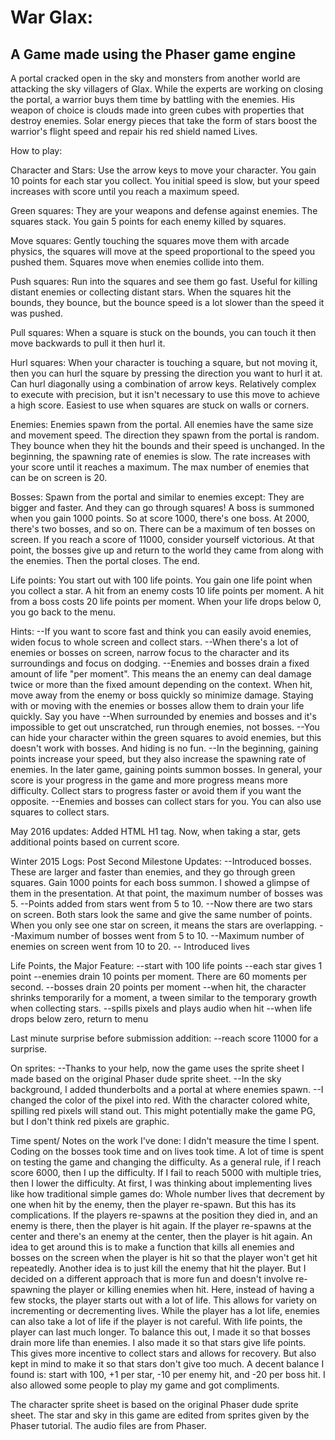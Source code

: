 # War Glax: 
## A Game made using the Phaser game engine 
A portal cracked open in the sky and monsters from another world are attacking the sky villagers of Glax. While the experts are working on closing the portal, a warrior buys them time by battling with the enemies. His weapon of choice is clouds made into green cubes with properties that destroy enemies. Solar energy pieces that take the form of stars boost the warrior's flight speed and repair his red shield named Lives. 

How to play:

Character and Stars: 
Use the arrow keys to move your character. You gain 10 points for each star you collect. You initial speed is slow, but your speed increases with score until you reach a maximum speed. 

Green squares: 
They are your weapons and defense against enemies. The squares stack. You gain 5 points for each enemy killed by squares. 

Move squares: 
Gently touching the squares move them with arcade physics, the squares will move at the speed proportional to the speed you pushed them. Squares move when enemies collide into them. 

Push squares: 
Run into the squares and see them go fast. Useful for killing distant enemies or collecting distant stars. When the squares hit the bounds, they bounce, but the bounce speed is a lot slower than the speed it was pushed. 

Pull squares: 
When a square is stuck on the bounds, you can touch it then move backwards to pull it then hurl it. 

Hurl squares:
When your character is touching a square, but not moving it, then you can hurl the square by pressing the direction you want to hurl it at. Can hurl diagonally using a combination of arrow keys. Relatively complex to execute with precision, but it isn't necessary to use this move to achieve a high score. Easiest to use when squares are stuck on walls or corners. 

Enemies: 
Enemies spawn from the portal. All enemies have the same size and movement speed. The direction they spawn from the portal is random. They bounce when they hit the bounds and their speed is unchanged. In the beginning, the spawning rate of enemies is slow. The rate increases with your score until it reaches a maximum. The max number of enemies that can be on screen is 20. 

Bosses: 
Spawn from the portal and similar to enemies except: They are bigger and faster. And they can go through squares! A boss is summoned when you gain 1000 points. So at score 1000, there's one boss. At 2000, there's two bosses, and so on. There can be a maximum of ten bosses on screen. If you reach a score of 11000, consider yourself victorious. At that point, the bosses give up and return to the world they came from along with the enemies. Then the portal closes. The end. 

Life points: 
You start out with 100 life points. You gain one life point when you collect a star. A hit from an enemy costs 10 life points per moment. A hit from a boss costs 20 life points per moment. When your life drops below 0, you go back to the menu. 

Hints:
--If you want to score fast and think you can easily avoid enemies, widen focus to whole screen and collect stars. 
--When there's a lot of enemies or bosses on screen, narrow focus to the character and its surroundings and focus on dodging. 
--Enemies and bosses drain a fixed amount of life "per moment". This means the an enemy can deal damage twice or more than the fixed amount depending on the context. When hit, move away from the enemy or boss quickly so minimize damage. Staying with or moving with the enemies or bosses allow them to drain your life quickly. Say you have 
--When surrounded by enemies and bosses and it's impossible to get out unscratched, run through enemies, not bosses. 
--You can hide your character within the green squares to avoid enemies, but this doesn't work with bosses. And hiding is no fun. 
--In the beginning, gaining points increase your speed, but they also increase the spawning rate of enemies. In the later game, gaining points summon bosses. In general, your score is your progress in the game and more progress means more difficulty. Collect stars to progress faster or avoid them if you want the opposite. 
--Enemies and bosses can collect stars for you. You can also use squares to collect stars. 





May 2016 updates: 
Added HTML H1 tag. 
Now, when taking a star, gets additional points based on current score. 




Winter 2015 Logs: 
Post Second Milestone Updates:
--Introduced bosses. These are larger and faster than enemies, and they go through green squares. Gain 1000 points for each boss summon. I showed a glimpse of them in the presentation. At that point, the maximum number of bosses was 5. 
--Points added from stars went from 5 to 10. 
--Now there are two stars on screen. Both stars look the same and give the same number of points. When you only see one star on screen, it means the stars are overlapping. 
--Maximum number of bosses went from 5 to 10. 
--Maximum number of enemies on screen went from 10 to 20. 
-- Introduced lives 

Life Points, the Major Feature: 
--start with 100 life points 
--each star gives 1 point 
--enemies drain 10 points per moment. There are 60 moments per second. 
--bosses drain 20 points per moment 
--when hit, the character shrinks temporarily for a moment, a tween similar to the temporary growth when collecting stars. 
--spills pixels and plays audio when hit 
--when life drops below zero, return to menu 

Last minute surprise before submission addition: 
--reach score 11000 for a surprise. 

On sprites: 
--Thanks to your help, now the game uses the sprite sheet I made based on the original Phaser dude sprite sheet. 
--In the sky background, I added thunderbolts and a portal at where enemies spawn. 
--I changed the color of the pixel into red. With the character colored white, spilling red pixels will stand out. This might potentially make the game PG, but I don't think red pixels are graphic. 

Time spent/ Notes on the work I've done: 
I didn't measure the time I spent. Coding on the bosses took time and on lives took time. A lot of time is spent on testing the game and changing the difficulty. As a general rule, if I reach score 6000, then I up the difficulty. If I fail to reach 5000 with multiple tries, then I lower the difficulty. 
At first, I was thinking about implementing lives like how traditional simple games do: 
Whole number lives that decrement by one when hit by the enemy, then the player re-spawn. 
But this has its complications. If the players re-spawns at the position they died in, and an enemy is there, then the player is hit again. If the player re-spawns at the center and there's an enemy at the center, then the player is hit again. 
An idea to get around this is to make a function that kills all enemies and bosses on the screen when the player is hit so that the player won't get hit repeatedly. Another idea is to just kill the enemy that hit the player. 
But I decided on a different approach that is more fun and doesn't involve re-spawning the player or killing enemies when hit. Here, instead of having a few stocks, the player starts out with a lot of life. This allows for variety on incrementing or decrementing lives. While the player has a lot life, enemies can also take a lot of life if the player is not careful. 
With life points, the player can last much longer. To balance this out, I made it so that bosses drain more life than enemies. I also made it so that stars give life points. This gives more incentive to collect stars and allows for recovery. But also kept in mind to make it so that stars don't give too much. A decent balance I found is: start with 100, +1 per star, -10 per enemy hit, and -20 per boss hit. 
I also allowed some people to play my game and got compliments. 

The character sprite sheet is based on the original Phaser dude sprite sheet. The star and sky in this game are edited from sprites given by the Phaser tutorial. The audio files are from Phaser. 


